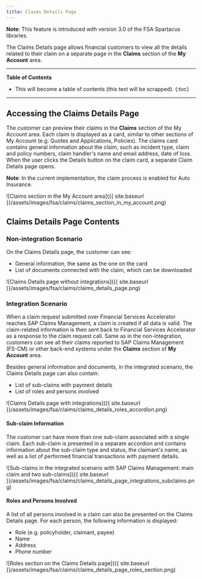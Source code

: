 ```yaml
---
title: Claims Details Page
---
```


**Note**: This feature is introduced with version 3.0 of the FSA Spartacus libraries.

The Claims Details page allows financial customers to view all the details related to their claim on a separate page in the **Claims** section of the **My Account** area.

***

**Table of Contents**

- This will become a table of contents (this text will be scrapped).
{:toc}

***

## Accessing the Claims Details Page

The customer can preview their claims in the **Claims** section of the My Account area. Each claim is displayed as a card, similar to other sections of My Account (e.g. Quotes and Applications, Policies). The claims card contains general information about the claim, such as incident type, claim and policy numbers, claim handler's name and email address, date of loss. When the user clicks the Details button on the claim card, a separate Claim Details page opens. 

**Note**: In the current implementation, the claim process is enabled for Auto Insurance.  

![Claims section in the My Account area]({{ site.baseurl }}/assets/images/fsa/claims/claims_section_in_my_account.png)  


## Claims Details Page Contents

### Non-integration Scenario

On the Claims Details page, the customer can see:
- General information, the same as the one on the card  
- List of documents connected with the claim, which can be downloaded  

![Claims Details page without integrations]({{ site.baseurl }}/assets/images/fsa/claims/claims_details_page.png)

### Integration Scenario

When a claim request submitted over Financial Services Accelerator reaches SAP Claims Management, a claim is created if all data is valid. The claim-related information is then sent back to Financial Services Accelerator as a response to the claim request call. Same as in the non-integration, customers can see all their claims reported to SAP Claims Management (FS-CM) or other back-end systems under the **Claims** section of **My Account** area.  

Besides general information and documents, in the integrated scenario, the Claims Details page can also contain:

- List of sub-claims with payment details
- List of roles and persons involved

![Claims Details page with integrations]({{ site.baseurl }}/assets/images/fsa/claims/claims_details_roles_accordion.png)


#### Sub-claim Information

The customer can have more than one sub-claim associated with a single claim. Each sub-claim is presented in a separate accordion and contains information about the sub-claim type and status, the claimant's name, as well as a list of performed financial transactions with payment details. 

![Sub-claims in the integrated scenario with SAP Claims Management: main claim and two sub-claims]({{ site.baseurl }}/assets/images/fsa/claims/claims_details_page_integrations_subclaims.png)


#### Roles and Persons Involved

A list of all persons involved in a claim can also be presented on the Claims Details page. For each person, the following information is displayed: 

- Role (e.g. policyholder, claimant, payee)
- Name 
- Address
- Phone number 

![Roles section on the Claims Details page]({{ site.baseurl }}/assets/images/fsa/claims/claims_details_page_roles_section.png) 